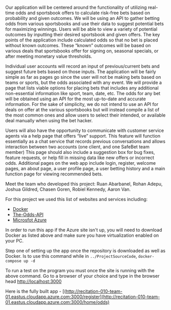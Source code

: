Our application will be centered around the functionality of utilizing real-time odds and sportsbook offers to calculate risk-free bets based on probability and given outcomes. We will be using an API to gather betting odds from various sportsbooks and use their data to suggest potential bets for maximizing winnings. Users will be able to view a variety of potential outcomes by inputting their desired sportsbook and given offers. The key points of the application include calculated odds so that no bet is placed without known outcomes. These “known” outcomes will be based on various deals that sportsbooks offer for signing on, seasonal specials, or after meeting monetary value thresholds.

Individual user accounts will record an input of previous/current bets and suggest future bets based on those inputs. The application will be fairly simple as far as pages go since the user will not be making bets based on teams or sports, but the odds associated with any event. We will provide a page that lists viable options for placing bets that includes any additional non-essential information like sport, team, date, etc. The odds for any bet will be obtained using an API for the most up-to-date and accurate information. For the sake of simplicity, we do not intend to use an API for deals on offer at the various sportsbooks but will instead compile a list of the most common ones and allow users to select their intended, or available deal manually when using the bet hacker.

Users will also have the opportunity to communicate with customer service agents via a help page that offers “live” support. This feature will function essentially as a chat service that records previous conversations and allows interaction between two accounts (one client, and one SafeBet team member) This page should also include a suggestion box for bug fixes, feature requests, or help fill in missing data like new offers or incorrect odds.
Additional pages on the web app include login, register, welcome pages, an about page, a user profile page, a user betting history and a main function page for viewing recommended bets.

Meet the team who developed this project: Ruan Abarbanel, Rohan Adepu, Joshua Gildred, Chasen Goren, Robiel Kennedy, Aaron Van.

For this project we used this list of websites and services including:
- [Docker](https://www.docker.com)
- [The-Odds-API](https://the-odds-api.com)
- [Microsfot Azure](https://azure.microsoft.com/en-us/)
  
In order to run this app if the Azure site isn't up, you will need to download Docker as listed above and make sure you have virtualization enabled on your PC. 

Step one of setting up the app once the repository is downloaded as well as Docker. Is to use this command while in `../ProjectSourceCode`, `docker-compose up -d`

To run a test on the program you must once the site is running with the above command. Go to a browser of your choice and type in the browser head [http://localhost:3000](http://localhost:3000)

Here is the fully built app - [(http://recitation-010-team-01.eastus.cloudapp.azure.com:3000/register](http://recitation-010-team-01.eastus.cloudapp.azure.com:3000/home/odds)
